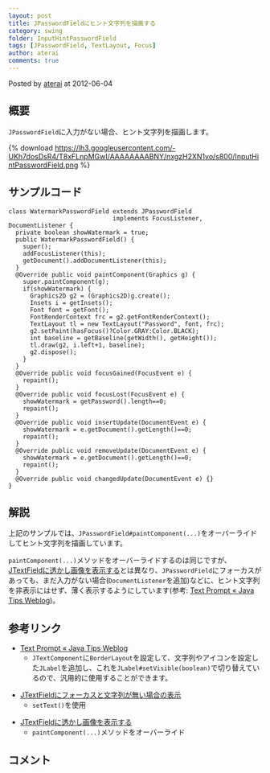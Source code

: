 ```yaml
---
layout: post
title: JPasswordFieldにヒント文字列を描画する
category: swing
folder: InputHintPasswordField
tags: [JPasswordField, TextLayout, Focus]
author: aterai
comments: true
---
```


Posted by [aterai](http://terai.xrea.jp/aterai.html) at 2012-06-04

## 概要
`JPasswordField`に入力がない場合、ヒント文字列を描画します。

{% download https://lh3.googleusercontent.com/-UKh7dosDsR4/T8xFLnpMGwI/AAAAAAAABNY/nxgzH2XN1vo/s800/InputHintPasswordField.png %}

## サンプルコード
<pre class="prettyprint"><code>class WatermarkPasswordField extends JPasswordField
                             implements FocusListener, DocumentListener {
  private boolean showWatermark = true;
  public WatermarkPasswordField() {
    super();
    addFocusListener(this);
    getDocument().addDocumentListener(this);
  }
  @Override public void paintComponent(Graphics g) {
    super.paintComponent(g);
    if(showWatermark) {
      Graphics2D g2 = (Graphics2D)g.create();
      Insets i = getInsets();
      Font font = getFont();
      FontRenderContext frc = g2.getFontRenderContext();
      TextLayout tl = new TextLayout("Password", font, frc);
      g2.setPaint(hasFocus()?Color.GRAY:Color.BLACK);
      int baseline = getBaseline(getWidth(), getHeight());
      tl.draw(g2, i.left+1, baseline);
      g2.dispose();
    }
  }
  @Override public void focusGained(FocusEvent e) {
    repaint();
  }
  @Override public void focusLost(FocusEvent e) {
    showWatermark = getPassword().length==0;
    repaint();
  }
  @Override public void insertUpdate(DocumentEvent e) {
    showWatermark = e.getDocument().getLength()==0;
    repaint();
  }
  @Override public void removeUpdate(DocumentEvent e) {
    showWatermark = e.getDocument().getLength()==0;
    repaint();
  }
  @Override public void changedUpdate(DocumentEvent e) {}
}
</code></pre>

## 解説
上記のサンプルでは、`JPasswordField#paintComponent(...)`をオーバーライドしてヒント文字列を描画しています。

`paintComponent(...)`メソッドをオーバーライドするのは同じですが、[JTextFieldに透かし画像を表示する](http://terai.xrea.jp/Swing/WatermarkInTextField.html)とは異なり、`JPasswordField`にフォーカスがあっても、まだ入力がない場合(`DocumentListener`を追加)などに、ヒント文字列を非表示にはせず、薄く表示するようにしています(参考: [Text Prompt « Java Tips Weblog](http://tips4java.wordpress.com/2009/11/29/text-prompt/))。

## 参考リンク
- [Text Prompt « Java Tips Weblog](http://tips4java.wordpress.com/2009/11/29/text-prompt/)
    - `JTextComponent`に`BorderLayout`を設定して、文字列やアイコンを設定した`JLabel`を追加し、これを`JLabel#setVisible(boolean)`で切り替えているので、汎用的に使用することができます。

<!-- dummy comment line for breaking list -->

- [JTextFieldにフォーカスと文字列が無い場合の表示](http://terai.xrea.jp/Swing/GhostText.html)
    - `setText()`を使用

<!-- dummy comment line for breaking list -->

- [JTextFieldに透かし画像を表示する](http://terai.xrea.jp/Swing/WatermarkInTextField.html)
    - `paintComponent(...)`メソッドをオーバーライド

<!-- dummy comment line for breaking list -->

## コメント
